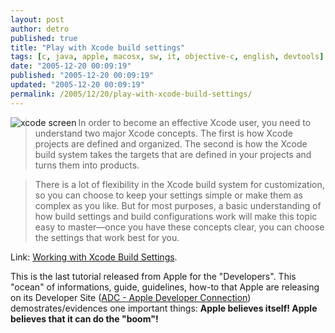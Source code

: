 ```yaml
---
layout: post
author: detro
published: true
title: "Play with Xcode build settings"
tags: [c, java, apple, macosx, sw, it, objective-c, english, devtools]
date: "2005-12-20 00:09:19"
published: "2005-12-20 00:09:19"
updated: "2005-12-20 00:09:19"
permalink: /2005/12/20/play-with-xcode-build-settings/
---
```


<img align="left" src="http://www.macitynet.it/artimgs/aA23346/img1.jpg" alt="xcode screen" />
<blockquote>In order to become an effective Xcode user, you need to understand two major Xcode concepts. The first is how Xcode projects are defined and organized. The second is how the Xcode build system takes the targets that are defined in your projects and turns them into products.</blockquote>

<blockquote>There is a lot of flexibility in the Xcode build system for customization, so you can choose to keep your settings simple or make them as complex as you like. But for most purposes, a basic understanding of how build settings and build configurations work will make this topic easy to master—once you have these concepts clear, you can choose the settings that work best for you.</blockquote>

Link: <a href="http://developer.apple.com/tools/xcode/xcodebuildsettings.html">Working with Xcode Build Settings</a>.

This is the last tutorial released from Apple for the "Developers". This "ocean" of informations, guide, guidelines, how-to that Apple are releasing on its Developer Site (<a href="http://developer.apple.com/">ADC - Apple Developer Connection</a>) demostrates/evidences one important things: <strong>Apple believes itself! Apple believes that it can do the "boom"!</strong>
